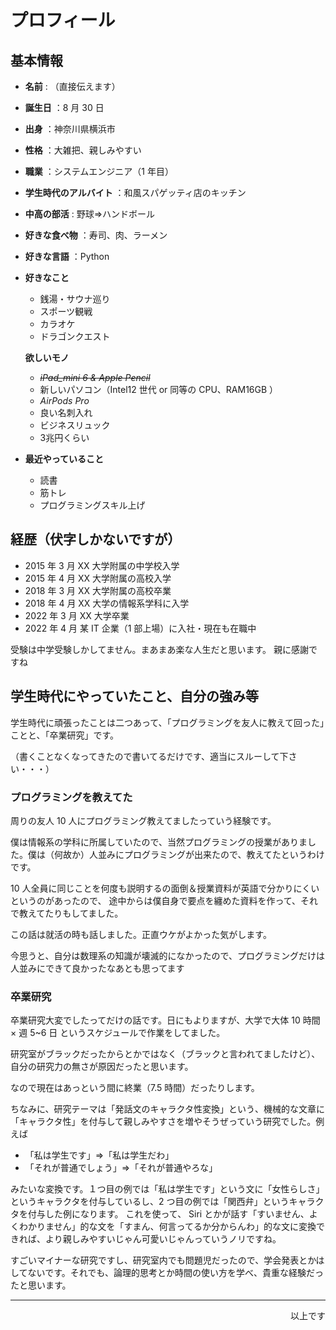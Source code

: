 # プロフィール

## 基本情報

- **名前** : （直接伝えます）
- **誕生日** ：8 月 30 日
- **出身** ：神奈川県横浜市 
- **性格** ：大雑把、親しみやすい
- **職業** ：システムエンジニア（1 年目）
- **学生時代のアルバイト** ：和風スパゲッティ店のキッチン
- **中高の部活** : 野球⇒ハンドボール
- **好きな食べ物** ：寿司、肉、ラーメン
- **好きな言語** ：Python
- **好きなこと**
  - 銭湯・サウナ巡り
  - スポーツ観戦
  - カラオケ
  - ドラゴンクエスト
  
   **欲しいモノ**

  - ~~_iPad_mini 6 & Apple Pencil_~~
  - 新しいパソコン（Intel12 世代 or 同等の CPU、RAM16GB ）
  - _AirPods Pro_
  - 良い名刺入れ
  - ビジネスリュック
  - 3兆円くらい

- **最近やっていること**
  - 読書
  - 筋トレ
  - プログラミングスキル上げ

## 経歴（伏字しかないですが）

- 2015 年 3 月 XX 大学附属の中学校入学
- 2015 年 4 月 XX 大学附属の高校入学
- 2018 年 3 月 XX 大学附属の高校卒業
- 2018 年 4 月 XX 大学の情報系学科に入学
- 2022 年 3 月 XX 大学卒業
- 2022 年 4 月 某 IT 企業（1 部上場）に入社・現在も在職中

受験は中学受験しかしてません。まあまあ楽な人生だと思います。
親に感謝ですね

## 学生時代にやっていたこと、自分の強み等

学生時代に頑張ったことは二つあって、「プログラミングを友人に教えて回った」ことと、「卒業研究」です。

（書くことなくなってきたので書いてるだけです、適当にスルーして下さい・・・）

### プログラミングを教えてた

周りの友人 10 人にプログラミング教えてましたっていう経験です。

僕は情報系の学科に所属していたので、当然プログラミングの授業がありました。僕は（何故か）人並みにプログラミングが出来たので、教えてたというわけです。

10 人全員に同じことを何度も説明するの面倒＆授業資料が英語で分かりにくいというのがあったので、
途中からは僕自身で要点を纏めた資料を作って、それで教えてたりもしてました。

この話は就活の時も話しました。正直ウケがよかった気がします。

今思うと、自分は数理系の知識が壊滅的になかったので、プログラミングだけは人並みにできて良かったなあとも思ってます

### 卒業研究

卒業研究大変でしたってだけの話です。日にもよりますが、大学で大体 10 時間 × 週 5~6 日 というスケジュールで作業をしてました。

研究室がブラックだったからとかではなく（ブラックと言われてましたけど）、自分の研究力の無さが原因だったと思います。

なので現在はあっという間に終業（7.5 時間）だったりします。

ちなみに、研究テーマは「発話文のキャラクタ性変換」という、機械的な文章に「キャラクタ性」を付与して親しみやすさを増やそうぜっていう研究でした。例えば

- 「私は学生です」⇒「私は学生だわ」
- 「それが普通でしょう」⇒「それが普通やろな」

みたいな変換です。１つ目の例では「私は学生です」という文に「女性らしさ」というキャラクタを付与しているし、2 つ目の例では「関西弁」というキャラクタを付与した例になります。
これを使って、 Siri とかが話す「すいません、よくわかりません」的な文を「すまん、何言ってるか分からんわ」的な文に変換できれば、より親しみやすいじゃん可愛いじゃんっていうノリですね。

すごいマイナーな研究ですし、研究室内でも問題児だったので、学会発表とかはしてないです。それでも、論理的思考とか時間の使い方を学べ、貴重な経験だったと思います。

---

<div style="text-align: right;">
  以上です
</div>
